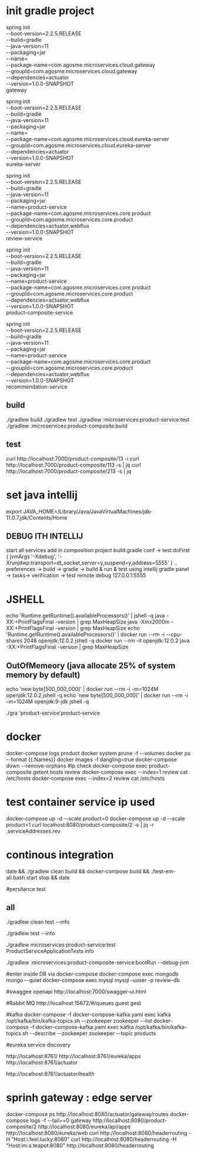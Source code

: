 # init gradle project


spring init \
--boot-version=2.2.5.RELEASE \
--build=gradle \
--java-version=11 \
--packaging=jar \
--name= \
--package-name=com.agosme.microservices.cloud.gateway \
--groupId=com.agosme.microservices.cloud.gateway \
--dependencies=actuator \
--version=1.0.0-SNAPSHOT \
gateway


spring init \
--boot-version=2.2.5.RELEASE \
--build=gradle \
--java-version=11 \
--packaging=jar \
--name= \
--package-name=com.agosme.microservices.cloud.eureka-server \
--groupId=com.agosme.microservices.cloud.eureka-server \
--dependencies=actuator \
--version=1.0.0-SNAPSHOT \
eureka-server

spring init \
--boot-version=2.2.5.RELEASE \
--build=gradle \
--java-version=11 \
--packaging=jar \
--name=product-service \
--package-name=com.agosme.microservices.core.product \
--groupId=com.agosme.microservices.core.product \
--dependencies=actuator,webflux \
--version=1.0.0-SNAPSHOT \
review-service

spring init \
--boot-version=2.2.5.RELEASE \
--build=gradle \
--java-version=11 \
--packaging=jar \
--name=product-service \
--package-name=com.agosme.microservices.core.product \
--groupId=com.agosme.microservices.core.product \
--dependencies=actuator,webflux \
--version=1.0.0-SNAPSHOT \
product-composite-service

spring init \
--boot-version=2.2.5.RELEASE \
--build=gradle \
--java-version=11 \
--packaging=jar \
--name=product-service \
--package-name=com.agosme.microservices.core.product \
--groupId=com.agosme.microservices.core.product \
--dependencies=actuator,webflux \
--version=1.0.0-SNAPSHOT \
recommendation-service

## build 
./gradlew build
./gradlew test
./gradlew  :microservices:product-service:test
./gradlew  :microservices:product-composite:build

## test
curl http://localhost:7000/product-composite/13 -i
 curl http://localhost:7000/product-composite/113 -s | jq
 curl http://localhost:7000/product-composite/213 -s | jq
 
# set java intellij 
export  JAVA_HOME=/Library/Java/JavaVirtualMachines/jdk-11.0.7.jdk/Contents/Home

## DEBUG ITH INTELLIJ
start all services
add in composition project build.gradle conf -> test.doFirst {
	jvmArgs '-Xdebug', '-Xrunjdwp:transport=dt_socket,server=y,suspend=y,address=5555'
}
.. preferences -> build -> gradle -> build & run & test using intellij
gradle panel -> tasks-> verification -> test
remote debug  127.0.0.1:5555

# JSHELL
echo 'Runtime.getRuntime().availableProcessors()' | jshell -q
java -XX:+PrintFlagsFinal -version | grep MaxHeapSize
java -Xmx2000m -XX:+PrintFlagsFinal -version | grep MaxHeapSize
echo 'Runtime.getRuntime().availableProcessors()' | docker run --rm -i --cpu-shares 2048 openjdk:12.0.2 jshell -q
docker run --rm -it openjdk:12.0.2 java -XX:+PrintFlagsFinal -version | grep MaxHeapSize
## OutOfMemeory (java allocate 25% of system memory by default)
echo 'new byte[500_000_000]' | docker run --rm -i -m=1024M openjdk:12.0.2 jshell -q
echo 'new byte[500_000_000]' | docker run --rm -i -m=1024M openjdk:9-jdk jshell -q

./gra
'product-service'product-service

# docker
docker-compose logs product
docker system prune -f --volumes
docker ps --format {{.Names}}
docker images -f dangling=true
docker-compose down --remove-orphans
#ip check
docker-compose exec product-composite getent hosts review
docker-compose exec --index=1 review cat /etc/hosts
docker-compose exec --index=2 review cat /etc/hosts
# test container service ip used 
docker-compose up -d --scale product=0
docker-compose up -d --scale product=1
curl localhost:8080/product-composite/2 -s |  jq -r .serviceAddresses.rev

# continous integration
date && ./gradlew clean build && docker-compose build && ./test-em-all.bash start stop && date

#persitance test
##  all
./gradlew clean test  --info 

./gradlew test  --info 

./gradlew microservices:product-service:test  ProductServiceApplicationTests info

./gradlew :microservices:product-composite-service:bootRun --debug-jvm


#enter inside DB via docker-compose
docker-compose exec mongodb mongo --quiet
docker-compose exec mysql mysql -uuser -p review-db




#swaggee openapi
http://localhost:7000/swagger-ui.html

#Rabbit MQ
http://localhost:15672/#/queues guest gest

#kafka
docker-compose -f docker-compose-kafka.yaml exec kafka /opt/kafka/bin/kafka-topics.sh --zookeeper zookeeper --list
docker-compose -f docker-compose-kafka.yaml exec kafka /opt/kafka/bin/kafka-topics.sh --describe --zookeeper zookeeper --topic products

#eureka service discovery

http://localhost:8761/
http://localhost:8761/eureka/apps
http://localhost:8761/actuator

http://localhost:8761/actuator/health


# sprinh gateway : edge server
docker-compose ps 
http://localhost:8080/actuator/gateway/routes
docker-compose logs -f  --tail==0 gateway
http://localhost:8080/product-composite/2
http://localhost:8080/eureka/api/apps
http://localhost:8080/eureka/web
curl http://localhost:8080/headerrouting -H "Host:i.feel.lucky:8080"
curl http://localhost:8080/headerrouting -H "Host:im.a.teapot:8080"
http://localhost:8080/headerrouting